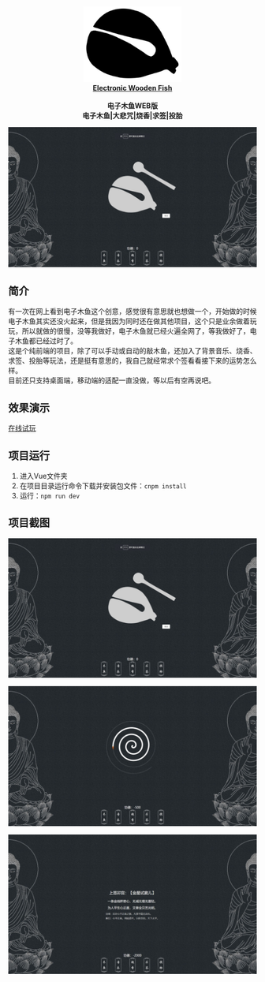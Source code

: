 <p align="center">
	<a href="https://github.com/xiwang-online/People-Detection-System">
		<img src="./img/logo.png" width="200px" alt="Wooden Fish" /><br />
		<b>Electronic Wooden Fish</b>
	</a><br />
	<br />
	<b>电子木鱼WEB版</b><br />
	<b>电子木鱼|大悲咒|烧香|求签|投胎</b>
</p>
<p align="center">
<img src="./img/1.jpg" alt="Wooden Fish" />
</p>


## 简介
有一次在网上看到电子木鱼这个创意，感觉很有意思就也想做一个，开始做的时候电子木鱼其实还没火起来，但是我因为同时还在做其他项目，这个只是业余做着玩玩，所以就做的很慢，没等我做好，电子木鱼就已经火遍全网了，等我做好了，电子木鱼都已经过时了。  
这是个纯前端的项目，除了可以手动或自动的敲木鱼，还加入了背景音乐、烧香、求签、投胎等玩法，还是挺有意思的，我自己就经常求个签看看接下来的运势怎么样。  
目前还只支持桌面端，移动端的适配一直没做，等以后有空再说吧。  


## 效果演示
[在线试玩](https://muyu.xiwang.online/#/)


## 项目运行
1. 进入Vue文件夹
2. 在项目目录运行命令下载并安装包文件：```cnpm install```
3. 运行：```npm run dev```

## 项目截图
<p align="center">
<img src="./img/1.jpg" alt="People Detection" />
</p>
<p align="center">
<img src="./img/2.jpg" alt="People Detection" />
</p>
<p align="center">
<img src="./img/3.jpg" alt="People Detection" />
</p>
